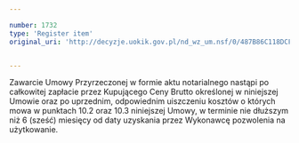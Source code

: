 ```yaml
---

number: 1732
type: 'Register item'
original_uri: 'http://decyzje.uokik.gov.pl/nd_wz_um.nsf/0/487B86C118DCF7ECC125765F00467ECF?OpenDocument'


---
```


Zawarcie Umowy Przyrzeczonej w formie aktu notarialnego nastąpi po całkowitej zapłacie przez Kupującego Ceny Brutto określonej w niniejszej Umowie oraz po uprzednim, odpowiednim uiszczeniu kosztów o których mowa w punktach 10.2 oraz 10.3 niniejszej Umowy, w terminie nie dłuższym niż 6 (sześć) miesięcy od daty uzyskania przez Wykonawcę pozwolenia na użytkowanie.
